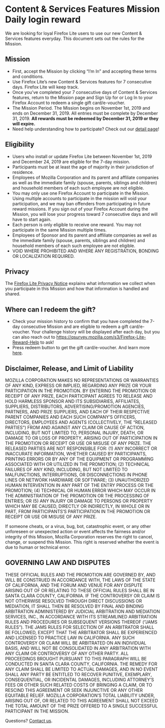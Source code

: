 # Content & Services Features Mission Daily login reward
We are looking for loyal Firefox Lite users to use our new Content & Services features everyday. This document sets out the rules for the Mission. 

## Mission
* First, accept the Mission by clicking “I’m In” and accepting these terms and conditions. 
* Use Firefox Lite’s new Content & Services  features for 7 consecutive days. Firefox Lite will keep track. 
* Once you’ve completed your 7 consecutive days of Content & Services features, return to the Mission page and Sign Up for or Log In to your Firefox Account to redeem a single gift card/e-voucher.
* The Mission Period. The Mission begins on November 1st, 2019 and ends on December 31, 2019. All entries must be complete by December 31, 2019. **All rewards must be redeemed by December 31, 2019 or they will expire.** 
* Need help understanding how to participate? Check out our [detail page](https://support.mozilla.org/kb/reward-program)!

## Eligibility
* Users who install or update Firefox Lite between November 1st, 2019 and December 24, 2019 are eligible for the 7-day mission. 
* Participants must be at least the age of majority in their jurisdiction of residence. 
* Employees of Mozilla Corporation and its parent and affiliate companies as well as the immediate family (spouse, parents, siblings and children) and household members of each such employee are not eligible. 
* You may only use one Firefox Account to participate in the Mission. Using multiple accounts to participate in the mission will void your participation, and we may ban offenders from participating in future reward missions. If you sign out of your Firefox Account during the Mission, you will lose your progress toward 7 consecutive days and will have to start again. 
* Each person is only eligible to receive one reward. You may not participate in the same Mission multiple times. 
* Employees of Sponsor and its parent and affiliate companies as well as the immediate family (spouse, parents, siblings and children) and household members of each such employee are not eligible. 
* VOID WHERE PROHIBITED AND WHERE ANY REGISTRATION, BONDING OR LOCALIZATION REQUIRED.

## Privacy
The [Firefox Lite Privacy Notice](https://www.mozilla.org/privacy/firefox-lite/) explains what information we collect when you participate in this Mission and how that information is handled and shared. 

## Where can I redeem the gift?
* Check your mission history to confirm that you have completed the 7-day consecutive Mission and are eligible to redeem a gift card/e-voucher. Your challenge history will be displayed after each day, but you can also reach out to https://qsurvey.mozilla.com/s3/Firefox-Lite-Reward-Help to ask!
* Press redeem button to get the gift card/e-voucher. And learn more [here](https://support.mozilla.org/kb/reward-program).

## Disclaimer, Release, and Limit of Liability  
MOZILLA CORPORATION MAKES NO REPRESENTATIONS OR WARRANTIES OF ANY KIND, EXPRESS OR IMPLIED, REGARDING ANY PRIZE OR YOUR PARTICIPATION IN THE PROMOTION. BY ENTERING THE PROMOTION OR RECEIPT OF ANY PRIZE, EACH PARTICIPANT AGREES TO RELEASE AND HOLD HARMLESS SPONSOR AND ITS SUBSIDIARIES, AFFILIATES, SUPPLIERS, DISTRIBUTORS, ADVERTISING/PROMOTION AGENCIES, PARTNERS, AND PRIZE SUPPLIERS, AND EACH OF THEIR RESPECTIVE PARENT COMPANIES AND EACH SUCH COMPANY’S OFFICERS, DIRECTORS, EMPLOYEES AND AGENTS (COLLECTIVELY, THE “RELEASED PARTIES”) FROM AND AGAINST ANY CLAIM OR CAUSE OF ACTION, INCLUDING, BUT NOT LIMITED TO, PERSONAL INJURY, DEATH, OR DAMAGE TO OR LOSS OF PROPERTY, ARISING OUT OF PARTICIPATION IN THE PROMOTION OR RECEIPT OR USE OR MISUSE OF ANY PRIZE. THE RELEASED PARTIES ARE NOT RESPONSIBLE FOR:  (1) ANY INCORRECT OR INACCURATE INFORMATION, WHETHER CAUSED BY PARTICIPANTS, PRINTING ERRORS OR BY ANY OF THE EQUIPMENT OR PROGRAMMING ASSOCIATED WITH OR UTILIZED IN THE PROMOTION; (2) TECHNICAL FAILURES OF ANY KIND, INCLUDING, BUT NOT LIMITED TO MALFUNCTIONS, INTERRUPTIONS, OR DISCONNECTIONS IN PHONE LINES OR NETWORK HARDWARE OR SOFTWARE; (3) UNAUTHORIZED HUMAN INTERVENTION IN ANY PART OF THE ENTRY PROCESS OR THE PROMOTION; (4) TECHNICAL OR HUMAN ERROR WHICH MAY OCCUR IN THE ADMINISTRATION OF THE PROMOTION OR THE PROCESSING OF ENTRIES; OR (5) ANY INJURY OR DAMAGE TO PERSONS OR PROPERTY WHICH MAY BE CAUSED, DIRECTLY OR INDIRECTLY, IN WHOLE OR IN PART, FROM PARTICIPANTS’S PARTICIPATION IN THE PROMOTION OR RECEIPT OR USE OR MISUSE OF ANY PRIZE.  

If someone cheats, or a virus, bug, bot, catastrophic event, or any other unforeseen or unexpected action or event affects the fairness and/or integrity of this Mission, Mozilla Corporation reserves the right to cancel, change, or suspend this Mission. This right is reserved whether the event is due to human or technical error. 

## GOVERNING LAW AND DISPUTES

THESE OFFICIAL RULES AND THE PROMOTION ARE GOVERNED BY, AND WILL BE CONSTRUED IN ACCORDANCE WITH, THE LAWS OF THE STATE OF CALIFORNIA, AND THE FORUM AND VENUE FOR ANY DISPUTE ARISING OUT OF OR RELATING TO THESE OFFICIAL RULES SHALL BE IN SANTA CLARA COUNTY, CALIFORNIA. IF THE CONTROVERSY OR CLAIM IS NOT OTHERWISE RESOLVED THROUGH DIRECT DISCUSSIONS OR MEDIATION, IT SHALL THEN BE RESOLVED BY FINAL AND BINDING ARBITRATION ADMINISTERED BY JUDICIAL ARBITRATION AND MEDIATION SERVICES, INC., IN ACCORDANCE WITH ITS STREAMLINED ARBITRATION RULES AND PROCEDURES OR SUBSEQUENT VERSIONS THEREOF (“JAMS RULES”). THE JAMS RULES FOR SELECTION OF AN ARBITRATOR SHALL BE FOLLOWED, EXCEPT THAT THE ARBITRATOR SHALL BE EXPERIENCED AND LICENSED TO PRACTICE LAW IN CALIFORNIA. ANY SUCH CONTROVERSY OR CLAIM WILL BE ARBITRATED ON AN INDIVIDUAL BASIS, AND WILL NOT BE CONSOLIDATED IN ANY ARBITRATION WITH ANY CLAIM OR CONTROVERSY OF ANY OTHER PARTY. ALL PROCEEDINGS BROUGHT PURSUANT TO THIS PARAGRAPH WILL BE CONDUCTED IN SANTA CLARA COUNTY, CALIFORNIA. THE REMEDY FOR ANY CLAIM SHALL BE LIMITED TO ACTUAL DAMAGES, AND IN NO EVENT SHALL ANY PARTY BE ENTITLED TO RECOVER PUNITIVE, EXEMPLARY, CONSEQUENTIAL, OR INCIDENTAL DAMAGES, INCLUDING ATTORNEY’S FEES OR OTHER SUCH RELATED COSTS OF BRINGING A CLAIM, OR TO RESCIND THIS AGREEMENT OR SEEK INJUNCTIVE OR ANY OTHER EQUITABLE RELIEF. MOZILLA CORPORATION’S TOTAL LIABILITY UNDER, ARISING OUT OF, OR RELATED TO THIS AGREEMENT SHALL NOT EXCEED THE TOTAL AMOUNT OF THE PRIZE OFFERED TO A SINGLE SUCCESSFUL PARTICIPANT IN THE MISSION. 

Questions? [Contact us](https://qsurvey.mozilla.com/s3/Firefox-Lite-Reward-Help).
